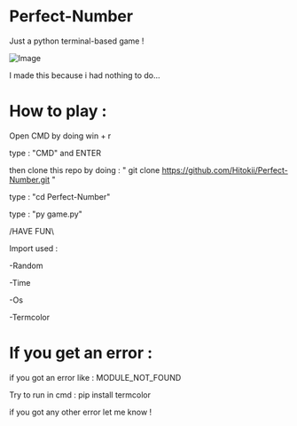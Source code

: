# Perfect-Number
Just a python terminal-based game !

![Image](https://i.imgur.com/4vUUad4.png)

I made this because i had nothing to do...

# How to play :

Open CMD by doing win + r

type : "CMD" and ENTER

then clone this repo by doing : "  git clone https://github.com/Hitokii/Perfect-Number.git  "

type : "cd Perfect-Number"

type : "py game.py"

/HAVE FUN\

Import used : 

-Random

-Time

-Os

-Termcolor

# If you get an error :

if you got an error like : MODULE_NOT_FOUND 

Try to run in cmd : pip install termcolor

if you got any other error let me know !
